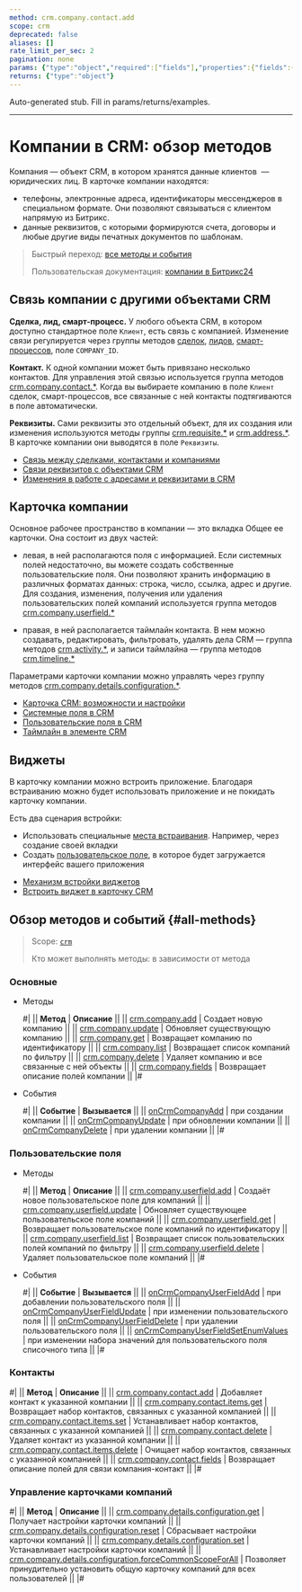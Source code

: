 ```yaml
---
method: crm.company.contact.add
scope: crm
deprecated: false
aliases: []
rate_limit_per_sec: 2
pagination: none
params: {"type":"object","required":["fields"],"properties":{"fields":{"type":"object"}}}
returns: {"type":"object"}
---
```


Auto-generated stub. Fill in params/returns/examples.

---

# Компании в CRM: обзор методов

Компания — объект CRM, в котором хранятся данные клиентов  — юридических лиц. В карточке компании находятся: 
* телефоны, электронные адреса, идентификаторы мессенджеров  в специальном формате. Они позволяют связываться с клиентом напрямую из Битрикс. 
* данные реквизитов, с которыми формируются счета, договоры и любые другие виды печатных документов по шаблонам. 

> Быстрый переход: [все методы и события](#all-methods) 
> 
> Пользовательская документация: [компании в Битрикс24](https://helpdesk.bitrix24.ru/open/5493389/) 

## Связь компании с другими объектами CRM

**Сделка, лид, смарт-процесс.** У любого объекта CRM, в котором доступно стандартное поле `Клиент`,  есть связь с компанией. Изменение связи регулируется через группы методов [сделок](../deals/index.md), [лидов](../leads/index.md), [смарт-процессов](../universal/index.md), поле `COMPANY_ID`.

**Контакт.** К одной компании может быть привязано несколько контактов. Для управления этой связью используется группа методов [crm.company.contact.*](./contacts/index.md). Когда вы выбираете компанию в поле `Клиент` сделок, смарт-процессов, все связанные с ней контакты подтягиваются в поле автоматически. 

**Реквизиты.** Сами реквизиты это отдельный объект, для их создания или изменения используются методы группы [crm.requisite.*](../requisites/index.md) и [crm.address.*](../requisites/addresses/index.md). В карточке компании они выводятся в поле `Реквизиты`. 



- [Связь между сделками, контактами и компаниями](https://helpdesk.bitrix24.ru/open/2501159/)
- [Связи реквизитов с объектами CRM](../requisites/links/index.md)
- [Изменения в работе с адресами и реквизитами в CRM](https://helpdesk.bitrix24.ru/open/11706682/)



## Карточка компании

Основное рабочее пространство в компании — это вкладка Общее ее карточки. Она состоит из двух частей: 

* левая, в ней располагаются поля с информацией. Если системных полей недостаточно, вы можете создать собственные пользовательские поля. Они позволяют хранить информацию в различных форматах данных: строка, число, ссылка, адрес и другие. Для создания, изменения, получения или удаления пользовательских полей компаний используется группа методов [crm.company.userfield.*](./userfields/index.md)

* правая, в ней располагается таймлайн контакта.  В нем можно создавать, редактировать, фильтровать, удалять дела CRM — группа методов [crm.activity.*](../timeline/activities/index.md), и записи таймлайна — группа методов [crm.timeline.*](../timeline/index.md)

Параметрами карточки компании можно управлять через группу методов [crm.company.details.configuration.*](./custom-form/index.md). 



- [Карточка CRM: возможности и настройки](https://helpdesk.bitrix24.ru/open/22804914/)
- [Системные поля в CRM](https://helpdesk.bitrix24.ru/open/18478840/)
- [Пользовательские поля в CRM](https://helpdesk.bitrix24.ru/open/22048980/)
- [Таймлайн в элементе CRM](https://helpdesk.bitrix24.ru/open/23960160/)



## Виджеты

В карточку компании можно встроить приложение. Благодаря встраиванию можно будет использовать приложение и не покидать карточку компании.

Есть два сценария встройки:

* Использовать специальные [места встраивания](../../widgets/crm/index.md). Например, через создание своей вкладки
* Создать [пользовательское поле](../../../tutorials/crm/crm-widgets/widget-as-field-in-lead-page.md), в которое будет загружается интерфейс вашего приложения



- [Механизм встройки виджетов](../../widgets/index.md)
- [Встроить виджет в карточку CRM](../../../tutorials/crm/crm-widgets/widget-as-detail-tab.md)



## Обзор методов и событий {#all-methods}

> Scope: [`crm`](../../scopes/permissions.md)
>
> Кто может выполнять методы: в зависимости от метода

### Основные



- Методы

    #|
    || **Метод** | **Описание** ||
    || [crm.company.add](./crm-company-add.md) | Создает новую компанию ||
    || [crm.company.update](./crm-company-update.md) | Обновляет существующую компанию ||
    || [crm.company.get](./crm-company-get.md) | Возвращает компанию по идентификатору ||
    || [crm.company.list](./crm-company-list.md) | Возвращает список компаний по фильтру ||
    || [crm.company.delete](./crm-company-delete.md) | Удаляет компанию и все связанные с ней объекты ||
    || [crm.company.fields](./crm-company-fields.md) | Возвращает описание полей компании ||
    |#

- События

    #|
    || **Событие** | **Вызывается** ||
    || [onCrmCompanyAdd](./events/on-crm-company-add.md) | при создании компании ||
    || [onCrmCompanyUpdate](./events/on-crm-company-update.md) | при обновлении компании ||
    || [onCrmCompanyDelete](./events/on-crm-company-delete.md) | при удалении компании ||
    |#



### Пользовательские поля



- Методы

    #|
    || **Метод** | **Описание** ||
    || [crm.company.userfield.add](./userfields/crm-company-userfield-add.md) | Создаёт новое пользовательское поле для компаний ||
    || [crm.company.userfield.update](./userfields/crm-company-userfield-update.md) | Обновляет существующее пользовательское поле компаний ||
    || [crm.company.userfield.get](./userfields/crm-company-userfield-get.md) | Возвращает пользовательское поле компаний по идентификатору ||
    || [crm.company.userfield.list](./userfields/crm-company-userfield-list.md) | Возвращает список пользовательских полей компаний по фильтру ||
    || [crm.company.userfield.delete](./userfields/crm-company-userfield-delete.md) | Удаляет пользовательское поле компаний ||
    |#

- События

    #|
    || **Событие** | **Вызывается** ||
    || [onCrmCompanyUserFieldAdd](./userfields/events/on-crm-company-user-field-add.md) | при добавлении пользовательского поля ||
    || [onCrmCompanyUserFieldUpdate](./userfields/events/on-crm-company-user-field-update.md) | при изменении пользовательского поля ||
    || [onCrmCompanyUserFieldDelete](./userfields/events/on-crm-company-user-field-delete.md) | при удалении пользовательского поля ||
    || [onCrmCompanyUserFieldSetEnumValues](./userfields/events/on-crm-company-user-field-set-enum-values.md) | при изменении набора значений для пользовательского поля списочного типа ||
    |#



### Контакты

#|
|| **Метод** | **Описание** ||
|| [crm.company.contact.add](./contacts/crm-company-contact-add.md) | Добавляет контакт к указанной компании ||
|| [crm.company.contact.items.get](./contacts/crm-company-contact-items-get.md) | Возвращает набор контактов, связанных с указанной компанией ||
|| [crm.company.contact.items.set](./contacts/crm-company-contact-items-set.md) | Устанавливает набор контактов, связанных с указанной компанией ||
|| [crm.company.contact.delete](./contacts/crm-company-contact-delete.md) | Удаляет контакт из указанной компании ||
|| [crm.company.contact.items.delete](./contacts/crm-company-contact-items-delete.md) | Очищает набор контактов, связанных с указанной компанией ||
|| [crm.company.contact.fields](./contacts/crm-company-contact-fields.md) | Возвращает описание полей для связи компания-контакт ||
|#

### Управление карточками компаний

#|
|| **Метод** | **Описание** ||
|| [crm.company.details.configuration.get](./custom-form/crm-company-details-configuration-get.md) | Получает настройки карточки компаний ||
|| [crm.company.details.configuration.reset](./custom-form/crm-company-details-configuration-reset.md) | Сбрасывает настройки карточки компаний ||
|| [crm.company.details.configuration.set](./custom-form/crm-company-details-configuration-set.md) | Устанавливает настройки карточки компаний ||
|| [crm.company.details.configuration.forceCommonScopeForAll](./custom-form/crm-company-details-configuration-force-common-scope-for-all.md) | Позволяет принудительно установить общую карточку компаний для всех пользователей ||
|#

